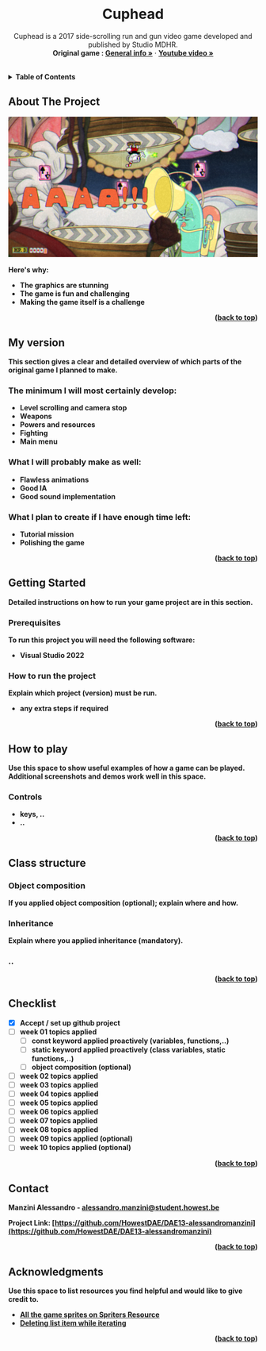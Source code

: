 <a name="readme-top"></a>

<!-- GENERAL GAME INFO -->
<br />
<div align="center">

  <h1 align="center">Cuphead</h1>

  <p align="center">
    Cuphead is a 2017 side-scrolling run and gun video game developed and published by Studio MDHR.
    <br />
    <strong>Original game : </strong>
    <a href="https://en.wikipedia.org/wiki/Cuphead"><strong>General info »</strong></a>
    ·
    <a href="https://www.youtube.com/watch?v=qMA11zEC9S4"><strong>Youtube video »<strong></a>
    <br />
    <br />
  </p>
</div>



<!-- TABLE OF CONTENTS -->
<details>
  <summary>Table of Contents</summary>
  <ol>
    <li>
      <a href="#about-the-project">About The Project</a>
    </li>
    <li>
      <a href="#my-version">My version</a>
    </li>
    <li>
      <a href="#getting-started">Getting Started</a>
    </li>
    <li><a href="#how-to-play">How To Play</a></li>
    <li><a href="#class-structure">Class structure</a></li>
    <li><a href="#checklist">Checklist</a></li>
    <li><a href="#contact">Contact</a></li>
    <li><a href="#acknowledgments">Acknowledgments</a></li>
  </ol>
</details>



<!-- ABOUT THE PROJECT -->
## About The Project

<img src="images/game_screenshot.png" />

Here's why:
* The graphics are stunning
* The game is fun and challenging
* Making the game itself is a challenge

<p align="right">(<a href="#readme-top">back to top</a>)</p>


## My version

This section gives a clear and detailed overview of which parts of the original game I planned to make.

### The minimum I will most certainly develop:
* Level scrolling and camera stop
* Weapons
* Powers and resources
* Fighting
* Main menu

### What I will probably make as well:
* Flawless animations
* Good IA
* Good sound implementation

### What I plan to create if I have enough time left:
* Tutorial mission
* Polishing the game

<p align="right">(<a href="#readme-top">back to top</a>)</p>


<!-- GETTING STARTED -->
## Getting Started
Detailed instructions on how to run your game project are in this section.

### Prerequisites

To run this project you will need the following software:
* Visual Studio 2022

### How to run the project

Explain which project (version) must be run.
* any extra steps if required 

<p align="right">(<a href="#readme-top">back to top</a>)</p>



<!-- HOW TO PLAY -->
## How to play

Use this space to show useful examples of how a game can be played. 
Additional screenshots and demos work well in this space. 

### Controls
* keys, .. 
* .. 

<p align="right">(<a href="#readme-top">back to top</a>)</p>



<!-- CLASS STRUCTURE -->
## Class structure 

### Object composition 
If you applied object composition (optional); explain where and how.

### Inheritance 
Explain where you applied inheritance (mandatory).

### ..

<p align="right">(<a href="#readme-top">back to top</a>)</p>


<!-- CHECKLIST -->
## Checklist

- [x] Accept / set up github project
- [ ] week 01 topics applied
    - [ ] const keyword applied proactively (variables, functions,..)
    - [ ] static keyword applied proactively (class variables, static functions,..)
    - [ ] object composition (optional)
- [ ] week 02 topics applied
- [ ] week 03 topics applied
- [ ] week 04 topics applied
- [ ] week 05 topics applied
- [ ] week 06 topics applied
- [ ] week 07 topics applied
- [ ] week 08 topics applied
- [ ] week 09 topics applied (optional)
- [ ] week 10 topics applied (optional)

<p align="right">(<a href="#readme-top">back to top</a>)</p>

<!-- CONTACT -->
## Contact

Manzini Alessandro - alessandro.manzini@student.howest.be

Project Link: [https://github.com/HowestDAE/DAE13-alessandromanzini](https://github.com/HowestDAE/DAE13-alessandromanzini)

<p align="right">(<a href="#readme-top">back to top</a>)</p>


<!-- ACKNOWLEDGMENTS -->
## Acknowledgments

Use this space to list resources you find helpful and would like to give credit to. 

* [All the game sprites on Spriters Resource](https://www.spriters-resource.com/pc_computer/cupheaddontdealwiththedevil/)
* [Deleting list item while iterating](https://stackoverflow.com/questions/16269696/erasing-while-iterating-an-stdlist/)
<p align="right">(<a href="#readme-top">back to top</a>)</p>

